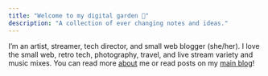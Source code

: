 ```yaml
---
title: "Welcome to my digital garden 🌱"
description: "A collection of ever changing notes and ideas."
---
```


<script defer type="module" src="https://unpkg.com/@zachleat/snow-fall@latest/snow-fall.js"></script>
<script type="module" defer>
const snow = document.createElement('snow-fall');
document.body.prepend(snow)
</script>

I’m an artist, streamer, tech director, and small web blogger (she/her). I love the small web, retro tech, photography, travel, and live stream variety and music mixes. You can read more [about](/about/) me or read posts on my [main blog](https://blog.binarydigit.city)!

<!-- [![Alt text for image link](newyears.gif)](https://example.com) -->
